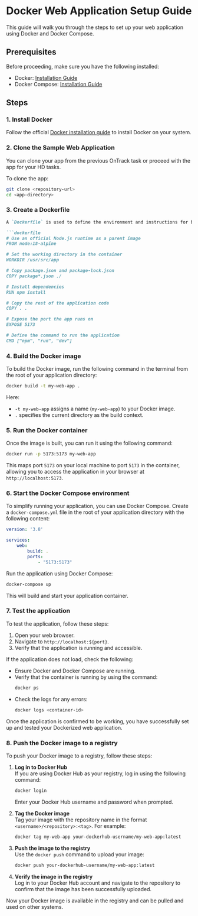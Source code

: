 # Docker Web Application Setup Guide

This guide will walk you through the steps to set up your web application using Docker and Docker Compose.

## Prerequisites
Before proceeding, make sure you have the following installed:
- Docker: [Installation Guide](https://docs.docker.com/get-docker/)
- Docker Compose: [Installation Guide](https://docs.docker.com/compose/install/)

## Steps

### 1. Install Docker
Follow the official [Docker installation guide](https://docs.docker.com/get-docker/) to install Docker on your system.

### 2. Clone the Sample Web Application
You can clone your app from the previous OnTrack task or proceed with the app for your HD tasks.

To clone the app:
```bash
git clone <repository-url>
cd <app-directory>
```

### 3. Create a Dockerfile
```markdown
A `Dockerfile` is used to define the environment and instructions for building your application image. Create a file named `Dockerfile` in the root of your application directory and add the following content:

```dockerfile
# Use an official Node.js runtime as a parent image
FROM node:18-alpine

# Set the working directory in the container
WORKDIR /usr/src/app

# Copy package.json and package-lock.json
COPY package*.json ./

# Install dependencies
RUN npm install

# Copy the rest of the application code
COPY . .

# Expose the port the app runs on
EXPOSE 5173

# Define the command to run the application
CMD ["npm", "run", "dev"]
```

### 4. Build the Docker image
To build the Docker image, run the following command in the terminal from the root of your application directory:

```bash
docker build -t my-web-app .
```

Here:
- `-t my-web-app` assigns a name (`my-web-app`) to your Docker image.
- `.` specifies the current directory as the build context.

### 5. Run the Docker container
Once the image is built, you can run it using the following command:

```bash
docker run -p 5173:5173 my-web-app
```

This maps port `5173` on your local machine to port `5173` in the container, allowing you to access the application in your browser at `http://localhost:5173`.

### 6. Start the Docker Compose environment
To simplify running your application, you can use Docker Compose. Create a `docker-compose.yml` file in the root of your application directory with the following content:

```yaml
version: '3.8'

services:
    web:
        build: .
        ports:
            - "5173:5173"
```

Run the application using Docker Compose:

```bash
docker-compose up
```

This will build and start your application container.

### 7. Test the application 
To test the application, follow these steps:

1. Open your web browser.
2. Navigate to `http://localhost:${port}`.
3. Verify that the application is running and accessible.

If the application does not load, check the following:
- Ensure Docker and Docker Compose are running.
- Verify that the container is running by using the command:
    ```bash
    docker ps
    ```
- Check the logs for any errors:
    ```bash
    docker logs <container-id>
    ```

Once the application is confirmed to be working, you have successfully set up and tested your Dockerized web application.

### 8. Push the Docker image to a registry
To push your Docker image to a registry, follow these steps:

1. **Log in to Docker Hub**  
    If you are using Docker Hub as your registry, log in using the following command:
    ```bash
    docker login
    ```
    Enter your Docker Hub username and password when prompted.

2. **Tag the Docker image**  
    Tag your image with the repository name in the format `<username>/<repository>:<tag>`. For example:
    ```bash
    docker tag my-web-app your-dockerhub-username/my-web-app:latest
    ```

3. **Push the image to the registry**  
    Use the `docker push` command to upload your image:
    ```bash
    docker push your-dockerhub-username/my-web-app:latest
    ```

4. **Verify the image in the registry**  
    Log in to your Docker Hub account and navigate to the repository to confirm that the image has been successfully uploaded.

Now your Docker image is available in the registry and can be pulled and used on other systems.